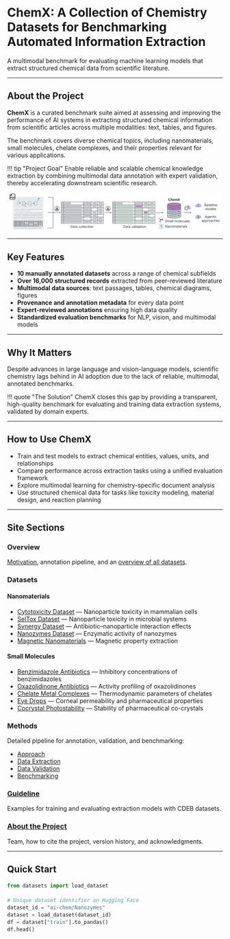 # ChemX: A Collection of Chemistry Datasets for Benchmarking Automated Information Extraction

A multimodal benchmark for evaluating machine learning models that extract structured chemical data from scientific literature.

---

## About the Project

**ChemX** is a curated benchmark suite aimed at assessing and improving the performance of AI systems in extracting structured chemical information from scientific articles across multiple modalities: text, tables, and figures.

The benchmark covers diverse chemical topics, including nanomaterials, small molecules, chelate complexes, and their properties relevant for various applications.

!!! tip "Project Goal"
    Enable reliable and scalable chemical knowledge extraction by combining multimodal data annotation with expert validation, thereby accelerating downstream scientific research.

![Text](assets/main_figure-1.png)


---

## Key Features

- **10 manually annotated datasets** across a range of chemical subfields  
- **Over 16,000 structured records** extracted from peer-reviewed literature  
- **Multimodal data sources**: text passages, tables, chemical diagrams, figures  
- **Provenance and annotation metadata** for every data point  
- **Expert-reviewed annotations** ensuring high data quality  
- **Standardized evaluation benchmarks** for NLP, vision, and multimodal models  

---

## Why It Matters

Despite advances in large language and vision-language models, scientific chemistry lags behind in AI adoption due to the lack of reliable, multimodal, annotated benchmarks.

!!! quote "The Solution"
    ChemX closes this gap by providing a transparent, high-quality benchmark for evaluating and training data extraction systems, validated by domain experts.

---

## How to Use ChemX

- Train and test models to extract chemical entities, values, units, and relationships  
- Compare performance across extraction tasks using a unified evaluation framework  
- Explore multimodal learning for chemistry-specific document analysis  
- Use structured chemical data for tasks like toxicity modeling, material design, and reaction planning  

---

## Site Sections

### Overview
[Motivation](overview/project_motivation.md), annotation pipeline, and an [overview of all datasets](overview/datasets_description.md).

### Datasets

#### Nanomaterials
- [Cytotoxicity Dataset](datasets/dataset_1.md/) — Nanoparticle toxicity in mammalian cells  
- [SelTox Dataset](datasets/dataset_2.md/) — Nanoparticle toxicity in microbial systems  
- [Synergy Dataset](datasets/dataset_3.md/) — Antibiotic–nanoparticle interaction effects  
- [Nanozymes Dataset](datasets/dataset_4.md/) — Enzymatic activity of nanozymes  
- [Magnetic Nanomaterials](datasets/dataset_11.md/) — Magnetic property extraction  

#### Small Molecules
- [Benzimidazole Antibiotics](datasets/dataset_5.md/) — Inhibitory concentrations of benzimidazoles  
- [Oxazolidinone Antibiotics](datasets/dataset_6.md/) — Activity profiling of oxazolidinones  
- [Chelate Metal Complexes](datasets/dataset_7.md/) — Thermodynamic parameters of chelates  
- [Eye Drops](datasets/dataset_8.md/) — Corneal permeability and pharmaceutical properties   
- [Cocrystal Photostability](datasets/dataset_9.md/) — Stability of pharmaceutical co-crystals

### Methods
Detailed pipeline for annotation, validation, and benchmarking:

- [Approach](methods/approach.md)
- [Data Extraction](methods/data_extraction.md)  
- [Data Validation](methods/data_validation.md)  
- [Benchmarking](methods/benchmarking.md)  

### [Guideline](tutorial.md)
Examples for training and evaluating extraction models with CDEB datasets.

### [About the Project](about/team.md)
Team, how to cite the project, version history, and acknowledgments.

---

## Quick Start

```python
from datasets import load_dataset

# Unique dataset identifier on Hugging Face
dataset_id = "ai-chem/Nanozymes"
dataset = load_dataset(dataset_id)
df = dataset["train"].to_pandas()
df.head()
```
